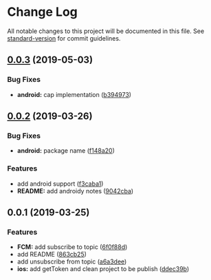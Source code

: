 # Change Log

All notable changes to this project will be documented in this file. See [standard-version](https://github.com/conventional-changelog/standard-version) for commit guidelines.

<a name="0.0.3"></a>
## [0.0.3](https://github.com/stewwan/capacitor-fcm/compare/v0.0.2...v0.0.3) (2019-05-03)


### Bug Fixes

* **android:** cap implementation ([b394973](https://github.com/stewwan/capacitor-fcm/commit/b394973))



<a name="0.0.2"></a>
## [0.0.2](https://github.com/stewwan/capacitor-fcm/compare/v0.0.1...v0.0.2) (2019-03-26)


### Bug Fixes

* **android:** package name ([f148a20](https://github.com/stewwan/capacitor-fcm/commit/f148a20))


### Features

* add android support ([f3caba1](https://github.com/stewwan/capacitor-fcm/commit/f3caba1))
* **README:** add androidy notes ([9042cba](https://github.com/stewwan/capacitor-fcm/commit/9042cba))



<a name="0.0.1"></a>
## 0.0.1 (2019-03-25)


### Features

* **FCM:** add subscribe to topic ([6f0f88d](https://github.com/stewwan/capacitor-fcm/commit/6f0f88d))
* add README ([863cb25](https://github.com/stewwan/capacitor-fcm/commit/863cb25))
* add unsubscribe from topic ([a6a3dee](https://github.com/stewwan/capacitor-fcm/commit/a6a3dee))
* **ios:** add getToken and clean project to be publish ([ddec39b](https://github.com/stewwan/capacitor-fcm/commit/ddec39b))
